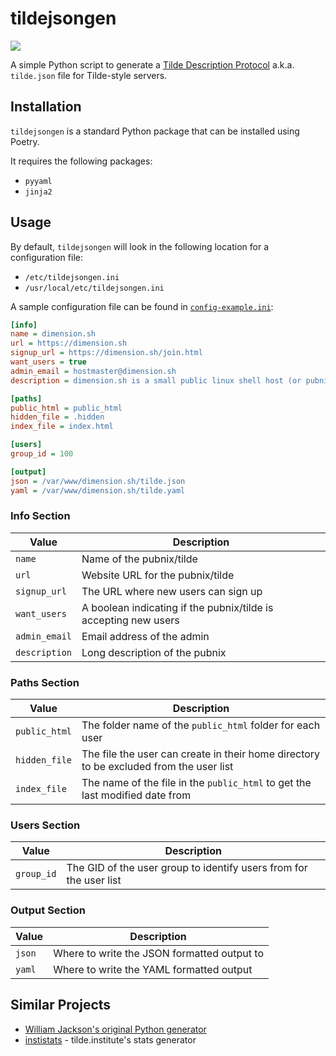 # tildejsongen

<img src="https://img.shields.io/liberapay/receives/dimension.sh.svg?logo=liberapay">

A simple Python script to generate a [Tilde Description Protocol](http://protocol.club/~datagrok/beta-wiki/tdp.html) a.k.a. `tilde.json` file for Tilde-style servers.

## Installation

`tildejsongen` is a standard Python package that can be installed using Poetry.

It requires the following packages:

* `pyyaml`
* `jinja2`

## Usage

By default, `tildejsongen` will look in the following location for a configuration file:

* `/etc/tildejsongen.ini`
* `/usr/local/etc/tildejsongen.ini`

A sample configuration file can be found in [`config-example.ini`](config-example.ini):

```ini
[info]
name = dimension.sh
url = https://dimension.sh
signup_url = https://dimension.sh/join.html
want_users = true
admin_email = hostmaster@dimension.sh
description = dimension.sh is a small public linux shell host (or pubnix system) that is open to anyone who wants to learn, experiment, and socialize with other like minded people.

[paths]
public_html = public_html
hidden_file = .hidden
index_file = index.html

[users]
group_id = 100

[output]
json = /var/www/dimension.sh/tilde.json
yaml = /var/www/dimension.sh/tilde.yaml
```

### Info Section

| Value         | Description                                                     |
| ------------- | --------------------------------------------------------------- |
| `name`        | Name of the pubnix/tilde                                        |
| `url`         | Website URL for the pubnix/tilde                                |
| `signup_url`  | The URL where new users can sign up                             |
| `want_users`  | A boolean indicating if the pubnix/tilde is accepting new users |
| `admin_email` | Email address of the admin                                      |
| `description` | Long description of the pubnix                                  |

### Paths Section

| Value         | Description                                                                            |
| ------------- | -------------------------------------------------------------------------------------- |
| `public_html` | The folder name of the `public_html` folder for each user                              |
| `hidden_file` | The file the user can create in their home directory to be excluded from the user list |
| `index_file`  | The name of the file in the `public_html` to get the last modified date from           |

### Users Section

| Value      | Description                                                        |
| ---------- | ------------------------------------------------------------------ |
| `group_id` | The GID of the user group to identify users from for the user list |

### Output Section

| Value  | Description                                 |
| ------ | ------------------------------------------- |
| `json` | Where to write the JSON formatted output to |
| `yaml` | Where to write the YAML formatted output    |

## Similar Projects

* [William Jackson's original Python generator](https://github.com/williamjacksn/tilde-description-protocol)
* [instistats](https://github.com/tildeinstitute/instistats) - tilde.institute's stats generator